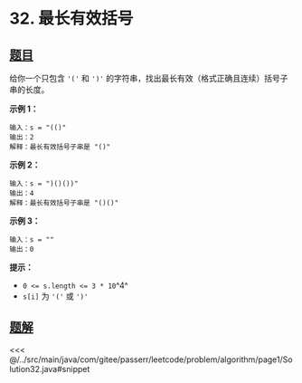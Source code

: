 # 32. 最长有效括号

## [题目](https://leetcode.cn/problems/longest-valid-parentheses/)
给你一个只包含 `'('` 和 `')'` 的字符串，找出最长有效（格式正确且连续）括号子串的长度。

**示例 1：**

```
输入：s = "(()"
输出：2
解释：最长有效括号子串是 "()"
```

**示例 2：**

```
输入：s = ")()())"
输出：4
解释：最长有效括号子串是 "()()"
```

**示例 3：**

```
输入：s = ""
输出：0
```

**提示：**

* `0 <= s.length <= 3 * 10`^4^
* `s[i]` 为 `'('` 或 `')'`


## [题解](https://github.com/PasseRR/JavaLeetCode/blob/master/src/main/java/com/gitee/passerr/leetcode/problem/algorithm/page1/Solution32.java)

<<< @/../src/main/java/com/gitee/passerr/leetcode/problem/algorithm/page1/Solution32.java#snippet
